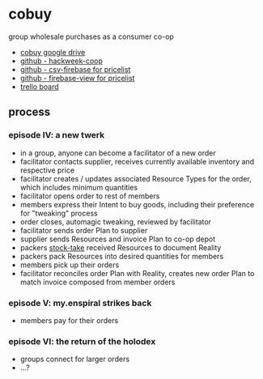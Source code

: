 # cobuy

group wholesale purchases as a consumer co-op

- [cobuy google drive](https://drive.google.com/folderview?id=0BzzPde2Zi5HDMkk0NGtFQlhKREk&usp=sharing)
- [github - hackweek-coop](https://github.com/sarah-arrrgh/hackweek-coop)
- [github - csv-firebase for pricelist](https://github.com/sarah-arrrgh/csv-firebase)
- [github - firebase-view for pricelist](https://github.com/sarah-arrrgh/firebase-view)
- [trello board](https://trello.com/b/GvnUnz9U/cobuy)

## process

### episode IV: a new twerk

- in a group, anyone can become a facilitator of a new order
- facilitator contacts supplier, receives currently available inventory and respective price
- facilitator creates / updates associated Resource Types for the order, which includes minimum quantities
- facilitator opens order to rest of members
- members express their Intent to buy goods, including their preference for "tweaking" process
- order closes, automagic tweaking, reviewed by facilitator
- facilitator sends order Plan to supplier
- supplier sends Resources and invoice Plan to co-op depot
- packers [stock-take](https://en.wikipedia.org/wiki/Stock-taking) received Resources to document Reality
- packers pack Resources into desired quantities for members
- members pick up their orders
- facilitator reconciles order Plan with Reality, creates new order Plan to match invoice composed from member orders

### episode V: my.enspiral strikes back

- members pay for their orders

### episode VI: the return of the holodex

- groups connect for larger orders
- ...?
